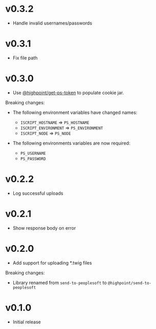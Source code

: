 # v0.3.2
* Handle invalid usernames/passwords

# v0.3.1
* Fix file path

# v0.3.0
* Use [@highpoint/get-ps-token](https://www.npmjs.com/package/@highpoint/get-ps-token)
  to populate cookie jar.

Breaking changes:

* The following environment variables have changed names:
  * `ISCRIPT_HOSTNAME` => `PS_HOSTNAME`
  * `ISCRIPT_ENVIRONMENT` => `PS_ENVIRONMENT`
  * `ISCRIPT_NODE` => `PS_NODE`
  
* The following environments variables are now required:
  * `PS_USERNAME`
  * `PS_PASSWORD`

# v0.2.2
* Log successful uploads

# v0.2.1
* Show response body on error

# v0.2.0
* Add support for uploading *.twig files

Breaking changes:

* Library renamed from `send-to-peoplesoft` to `@highpoint/send-to-peoplesoft`

# v0.1.0
* Initial release
